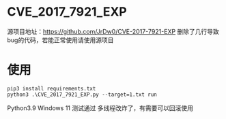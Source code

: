 # CVE_2017_7921_EXP
源项目地址：https://github.com/JrDw0/CVE-2017-7921-EXP
删除了几行导致bug的代码，若能正常使用请使用源项目
# 使用
```
pip3 install requirements.txt
python3 .\CVE_2017_7921_EXP.py --target=1.txt run
```
Python3.9 Windows 11 测试通过
多线程改炸了，有需要可以回滚使用
